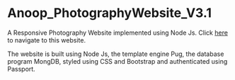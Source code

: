 ﻿# Anoop_PhotographyWebsite_V3.1

A Responsive Photography Website implemented using Node Js. Click [here](https://anooparunan.com/) to navigate to this website. 

The website is built using Node Js, the template engine Pug, the database program MongDB, styled using CSS and Bootstrap and authenticated using Passport. 

 
